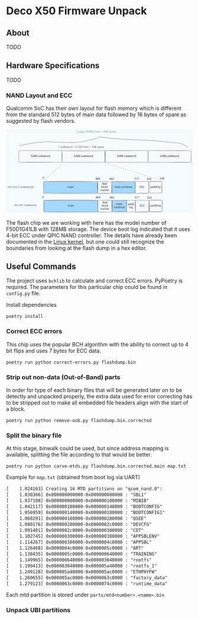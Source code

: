 # Deco X50 Firmware Unpack
## About
TODO
## Hardware Specifications
TODO
### NAND Layout and ECC

Qualcomm SoC has their own layout for flash memory which is different from the standard 512 bytes of main data followed by 16 bytes of spare as suggested by flash vendors. 

![Flash Layout](imgs/flash-layout.svg)

The flash chip we are working with here has the model number of F50D1G41LB with 128MB storage. The device boot log indicated that it uses 4-bit ECC under QPIC NAND controller. The details have already been documented in the [Linux kernel](https://git.kernel.org/pub/scm/linux/kernel/git/torvalds/linux.git/tree/drivers/mtd/nand/raw/qcom_nandc.c?id=197b88fecc50ee3c7a22415db81eae0b9126f20e#n2326), but one could still recognize the boundaries from looking at the flash dump in a hex editor.

## Useful Commands

The project uses `bchlib` to calculate and correct ECC errors. PyPoetry is required. The parameters for this particular chip could be found in `config.py` file.

Install dependencies

```
poetry install
```

### Correct ECC errors

This chip uses the popular BCH algorithm with the ability to correct up to 4 bit flips and uses 7 bytes for ECC data.

```
poetry run python correct-errors.py flashdump.bin
```

### Strip out non-data (Out-of-Band) parts

In order for type of each binary files that will be generated later on to be detectly and unpacked properly, the extra data used for error correcting has to be stripped out to make all embedded file headers align with the start of a block.

```
poetry run python remove-oob.py flashdump.bin.corrected
```

### Split the binary file

At this stage, binwalk could be used, but since address mapping is available, splitting the file according to that would be better.

```
poetry run python carve-mtds.py flashdump.bin.corrected.main map.txt
```

Example for `map.txt` (obtained from boot log via UART)

```
[    1.024163] Creating 16 MTD partitions on "qcom_nand.0":
[    1.030366] 0x000000000000-0x000000080000 : "SBL1"
[    1.037188] 0x000000080000-0x000000100000 : "MIBIB"
[    1.042117] 0x000000100000-0x000000140000 : "BOOTCONFIG"
[    1.056959] 0x000000140000-0x000000180000 : "BOOTCONFIG1"
[    1.068291] 0x000000180000-0x000000280000 : "QSEE"
[    1.080176] 0x000000280000-0x0000002c0000 : "DEVCFG"
[    1.091481] 0x0000002c0000-0x000000300000 : "CDT"
[    1.102745] 0x000000300000-0x000000380000 : "APPSBLENV"
[    1.114267] 0x000000380000-0x0000004c0000 : "APPSBL"
[    1.126468] 0x0000004c0000-0x0000005c0000 : "ART"
[    1.138435] 0x0000005c0000-0x000000640000 : "TRAINING"
[    1.149965] 0x000000640000-0x000003040000 : "rootfs"
[    1.199413] 0x000003040000-0x000005a40000 : "rootfs_1"
[    1.249128] 0x000005a40000-0x000005ac0000 : "ETHPHYFW"
[    1.260655] 0x000005ac0000-0x0000063c0000 : "factory_data"
[    1.279123] 0x0000063c0000-0x0000074c0000 : "runtime_data"
```

Each mtd partition is stored under `parts/mtd<number>.<name>.bin`

### Unpack UBI partitions